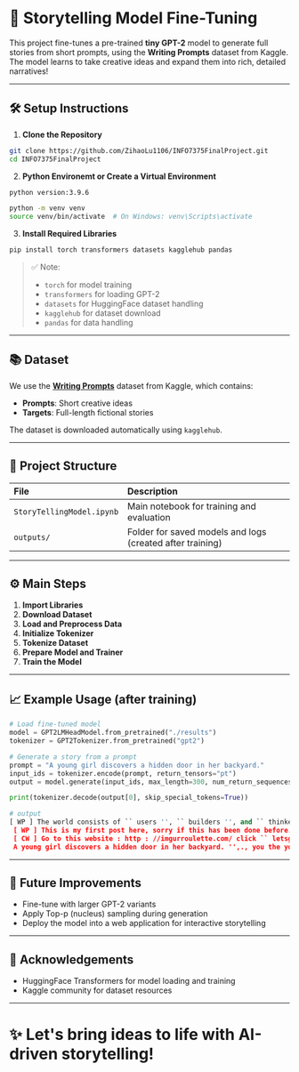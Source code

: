 # 📖 Storytelling Model Fine-Tuning

This project fine-tunes a pre-trained **tiny GPT-2** model to generate full stories from short prompts, using the **Writing Prompts** dataset from Kaggle.  
The model learns to take creative ideas and expand them into rich, detailed narratives!

---

## 🛠 Setup Instructions

1. **Clone the Repository**
```bash
git clone https://github.com/ZihaoLu1106/INFO7375FinalProject.git
cd INFO7375FinalProject
```

2. **Python Environemt or Create a Virtual Environment**
```bash
python version:3.9.6
```
```bash
python -m venv venv
source venv/bin/activate  # On Windows: venv\Scripts\activate
```

3. **Install Required Libraries**
```bash
pip install torch transformers datasets kagglehub pandas
```

> ✅ Note:  
> - `torch` for model training  
> - `transformers` for loading GPT-2  
> - `datasets` for HuggingFace dataset handling  
> - `kagglehub` for dataset download  
> - `pandas` for data handling

---

## 📚 Dataset

We use the [**Writing Prompts**](https://www.kaggle.com/datasets/ratthachat/writing-prompts) dataset from Kaggle, which contains:
- **Prompts**: Short creative ideas
- **Targets**: Full-length fictional stories

The dataset is downloaded automatically using `kagglehub`.

---

## 🚀 Project Structure

| File | Description |
|:---|:---|
| `StoryTellingModel.ipynb` | Main notebook for training and evaluation |
| `outputs/` | Folder for saved models and logs (created after training) |

---

## ⚙️ Main Steps

1. **Import Libraries**  
2. **Download Dataset**  
3. **Load and Preprocess Data**  
4. **Initialize Tokenizer**  
5. **Tokenize Dataset**  
6. **Prepare Model and Trainer**  
7. **Train the Model**

---

## 📈 Example Usage (after training)

```python
# Load fine-tuned model
model = GPT2LMHeadModel.from_pretrained("./results")
tokenizer = GPT2Tokenizer.from_pretrained("gpt2")

# Generate a story from a prompt
prompt = "A young girl discovers a hidden door in her backyard."
input_ids = tokenizer.encode(prompt, return_tensors="pt")
output = model.generate(input_ids, max_length=300, num_return_sequences=1)

print(tokenizer.decode(output[0], skip_special_tokens=True))
```
```python
# output
[ WP ] The world consists of `` users '', `` builders '', and `` thinkers ''. You are a `` thinker '', a physicist on the brink of proving a new abstract theory. On the decisive day you prove this theory you've become the first known `` master ''.
 [ WP ] This is my first post here, sorry if this has been done before. I have a very detailed and expansive prompt. I came up with this a while ago, and it was too ambitious to tackle myself. I feel like it has too much potential to just be forgotten. Enjoy!
 [ CW ] Go to this website : http : //imgurroulette.com/ click `` letsgo '', and write a short story about whatever appears. Include the direct link to the image in your reply.
 A young girl discovers a hidden door in her backyard. '',., you the you to `` you mynew < the thenew.. ``, < the `` the and <,> the in a., the to The I,., I Iline>new.> that the,new you � in the <new '' I a was. ``.>> andnew to of't'you.>line of.,. on the.newline <, his the,.new his..new. ''lineline.> `` me you forlines the>.> in>lineline < the <>, is it a Iline> to.s in the of andnewnewnew '' is>new his I> the <..> <
```

---

## 💬 Future Improvements

- Fine-tune with larger GPT-2 variants
- Apply Top-p (nucleus) sampling during generation
- Deploy the model into a web application for interactive storytelling

---

## 🙌 Acknowledgements

- HuggingFace Transformers for model loading and training
- Kaggle community for dataset resources

---

# ✨ Let's bring ideas to life with AI-driven storytelling!
